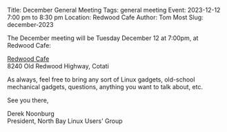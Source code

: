 Title: December General Meeting
Tags: general meeting
Event: 2023-12-12 7:00 pm to 8:30 pm
Location: Redwood Cafe
Author: Tom Most
Slug: december-2023

The December meeting will be Tuesday December 12 at 7:00pm, at Redwood Cafe:

[Redwood Cafe](https://redwoodcafecotati.com/)<br>
8240 Old Redwood Highway, Cotati<br>

As always, feel free to bring any sort of Linux gadgets,
old-school mechanical gadgets, questions, anything you want to talk
about, etc.

See you there,

Derek Noonburg<br>
President, North Bay Linux Users' Group
